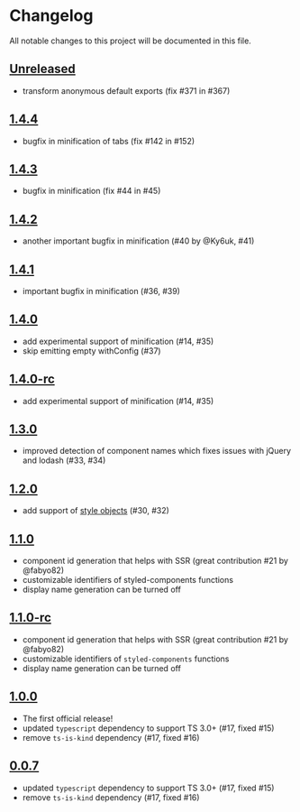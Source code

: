 # Changelog
All notable changes to this project will be documented in this file.

## [Unreleased]

- transform anonymous default exports (fix #371 in #367)

## [1.4.4]

- bugfix in minification of tabs (fix #142 in #152)

## [1.4.3]

- bugfix in minification (fix #44 in #45)

## [1.4.2]

- another important bugfix in minification (#40 by @Ky6uk, #41)

## [1.4.1]

- important bugfix in minification (#36, #39)

## [1.4.0]

- add experimental support of minification (#14, #35)
- skip emitting empty withConfig (#37)

## [1.4.0-rc]

- add experimental support of minification (#14, #35)

## [1.3.0]

- improved detection of component names which fixes issues with jQuery and lodash (#33, #34)

## [1.2.0]

- add support of [style objects](https://www.styled-components.com/docs/advanced#style-objects) (#30, #32)

## [1.1.0]

- component id generation that helps with SSR (great contribution #21 by @fabyo82)
- customizable identifiers of styled-components functions
- display name generation can be turned off

## [1.1.0-rc]

- component id generation that helps with SSR (great contribution #21 by @fabyo82)
- customizable identifiers of `styled-components` functions
- display name generation can be turned off

## [1.0.0]

- The first official release!
- updated `typescript` dependency to support TS 3.0+ (#17, fixed #15)
- remove `ts-is-kind` dependency (#17, fixed #16)

## [0.0.7]

- updated `typescript` dependency to support TS 3.0+ (#17, fixed #15)
- remove `ts-is-kind` dependency (#17, fixed #16)

[Unreleased]: https://github.com/igorbek/typescript-plugin-styled-components/compare/1.4.4...HEAD
[1.4.4]: https://github.com/igorbek/typescript-plugin-styled-components/compare/1.4.3...1.4.4
[1.4.3]: https://github.com/igorbek/typescript-plugin-styled-components/compare/1.4.2...1.4.3
[1.4.2]: https://github.com/igorbek/typescript-plugin-styled-components/compare/1.4.1...1.4.2
[1.4.1]: https://github.com/igorbek/typescript-plugin-styled-components/compare/1.4.0...1.4.1
[1.4.0]: https://github.com/igorbek/typescript-plugin-styled-components/compare/1.3.0...1.4.0
[1.4.0-rc]: https://github.com/igorbek/typescript-plugin-styled-components/compare/1.3.0...1.4.0-rc
[1.3.0]: https://github.com/igorbek/typescript-plugin-styled-components/compare/1.2.0...1.3.0
[1.2.0]: https://github.com/igorbek/typescript-plugin-styled-components/compare/1.1.0...1.2.0
[1.1.0]: https://github.com/igorbek/typescript-plugin-styled-components/compare/v1.0.0...1.1.0
[1.1.0-rc]: https://github.com/igorbek/typescript-plugin-styled-components/compare/v1.0.0...1.1.0-rc
[1.0.0]: https://github.com/igorbek/typescript-plugin-styled-components/compare/v0.0.7...v1.0.0
[0.0.7]: https://github.com/igorbek/typescript-plugin-styled-components/compare/v0.0.6...v0.0.7
